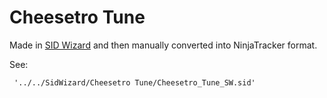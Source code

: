 # Cheesetro Tune
Made in [SID Wizard](https://csdb.dk/release/?id=221555) and then manually converted into NinjaTracker format.

See:

     '../../SidWizard/Cheesetro Tune/Cheesetro_Tune_SW.sid'

